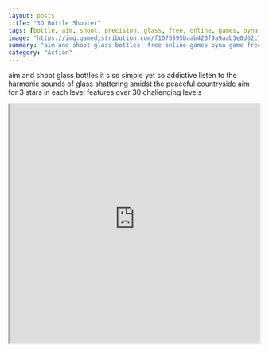 ```yaml
---
layout: posts
title: "3D Bottle Shooter"
tags: [bottle, aim, shoot, precision, glass, free, online, games, oyna, game, free, games, play, play, games]
image: "https://img.gamedistribution.com/f1075595baab420f9a9aab3e0d62c71f-1280x550.jpeg"
summary: "aim and shoot glass bottles  free online games oyna game free games play play games"
category: "Action"
---
```


aim and shoot glass bottles it s so simple yet so addictive listen to the harmonic sounds of glass shattering amidst the peaceful countryside aim for 3 stars in each level features over 30 challenging levels

<iframe width="100%" height="480px;" src="https://html5.gamedistribution.com/f1075595baab420f9a9aab3e0d62c71f/"></iframe>